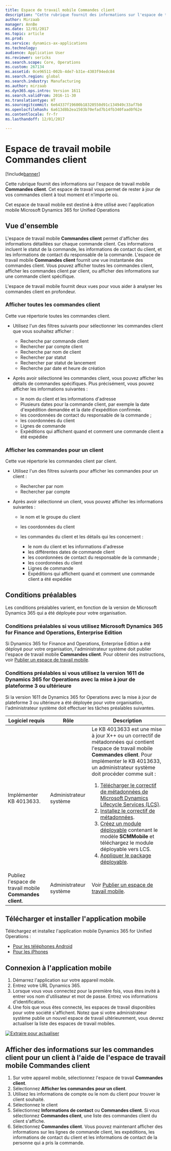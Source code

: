 ```yaml
---
title: Espace de travail mobile Commandes client
description: "Cette rubrique fournit des informations sur l'espace de travail mobile Commandes client. Cet espace de travail vous permet de rester à jour de vos commandes client à tout moment et n'importe où."
author: Mirzaab
manager: AnnBe
ms.date: 12/01/2017
ms.topic: article
ms.prod: 
ms.service: dynamics-ax-applications
ms.technology: 
audience: Application User
ms.reviewer: sericks
ms.search.scope: Core, Operations
ms.custom: 267134
ms.assetid: 0ce96511-002b-4de7-b31e-4303f94edc84
ms.search.region: global
ms.search.industry: Manufacturing
ms.author: mirzaab
ms.dyn365.ops.intro: Version 1611
ms.search.validFrom: 2016-11-30
ms.translationtype: HT
ms.sourcegitcommit: 6e64337f19600b18320550d91c134949c33af7b0
ms.openlocfilehash: 6a613d8b2ea1503b70efad7b14fb340faad0f62e
ms.contentlocale: fr-fr
ms.lasthandoff: 12/01/2017

---
```


# <a name="sales-orders-mobile-workspace"></a>Espace de travail mobile Commandes client

[!include[banner](../includes/banner.md)]

Cette rubrique fournit des informations sur l'espace de travail mobile **Commandes client**. Cet espace de travail vous permet de rester à jour de vos commandes client à tout moment et n'importe où. 

Cet espace de travail mobile est destiné à être utilisé avec l'application mobile Microsoft Dynamics 365 for Unified Operations

## <a name="overview"></a>Vue d'ensemble
L'espace de travail mobile **Commandes client** permet d'afficher des informations détaillées sur chaque commande client. Ces informations incluent le statut de la commande, les informations de contact du client, et les informations de contact du responsable de la commande. L'espace de travail mobile **Commandes client** fournit une vue instantanée des commandes client. Vous pouvez afficher toutes les commandes client, afficher les commandes client par client, ou afficher des informations sur une commande client spécifique. 

L'espace de travail mobile fournit deux vues pour vous aider à analyser les commandes client en profondeur.

### <a name="view-all-sales-orders"></a>Afficher toutes les commandes client
Cette vue répertorie toutes les commandes client.

-   Utilisez l'un des filtres suivants pour sélectionner les commandes client que vous souhaitez afficher :

    -   Recherche par commande client
    -   Rechercher par compte client
    -   Recherche par nom de client
    -   Rechercher par statut
    -   Rechercher par statut de lancement
    -   Recherche par date et heure de création
    
-   Après avoir sélectionné les commandes client, vous pouvez afficher les détails de commandes spécifiques. Plus précisément, vous pouvez afficher les informations suivantes :

    -   le nom du client et les informations d'adresse
    -   Plusieurs dates pour la commande client, par exemple la date d'expédition demandée et la date d'expédition confirmée.
    -   les coordonnées de contact du responsable de la commande ;
    -   les coordonnées du client
    -   Lignes de commande
    -   Expéditions qui affichent quand et comment une commande client a été expédiée

### <a name="view-orders-for-a-customer"></a>Afficher les commandes pour un client
Cette vue répertorie les commandes client par client.

-   Utilisez l'un des filtres suivants pour afficher les commandes pour un client :

    -   Rechercher par nom
    -   Rechercher par compte

-   Après avoir sélectionné un client, vous pouvez afficher les informations suivantes :

    -   le nom et le groupe du client
    -   les coordonnées du client
    -   les commandes du client et les détails qui les concernent :
    
        -   le nom du client et les informations d'adresse
        -   les différentes dates de commande client
        -   les coordonnées de contact du responsable de la commande ;
        -   les coordonnées du client
        -   Lignes de commande
        -   Expéditions qui affichent quand et comment une commande client a été expédiée

## <a name="prerequisites"></a>Conditions préalables
Les conditions préalables varient, en fonction de la version de Microsoft Dynamics 365 qui a été déployée pour votre organisation.

### <a name="prerequisites-if-you-use-microsoft-dynamics-365-for-finance-and-operations-enterprise-edition"></a>Conditions préalables si vous utilisez Microsoft Dynamics 365 for Finance and Operations, Enterprise Edition 
Si Dynamics 365 for Finance and Operations, Enterprise Edition a été déployé pour votre organisation, l'administrateur système doit publier l'espace de travail mobile **Commandes client**. Pour obtenir des instructions, voir [Publier un espace de travail mobile](../../dev-itpro/mobile-apps/publish-mobile-workspace.md).

### <a name="prerequisites-if-you-use-dynamics-365-for-operations-version-1611-with-platform-update-3-or-later"></a>Conditions préalables si vous utilisez la version 1611 de Dynamics 365 for Operations avec la mise à jour de plateforme 3 ou ultérieure
Si la version 1611 de Dynamics 365 for Operations avec la mise à jour de plateforme 3 ou ultérieure a été déployée pour votre organisation, l'administrateur système doit effectuer les tâches préalables suivantes. 

<table>
<thead>
<tr class="header">
<th>Logiciel requis</th>
<th>Rôle</th>
<th>Description</th>
</tr>
</thead>
<tbody>
<tr class="odd">
<td>Implémenter KB 4013633.</td>
<td>Administrateur système</td>

<td>Le KB 4013633 est une mise à jour X++ ou un correctif de métadonnées qui contient l'espace de travail mobile <strong>Commandes client</strong>. Pour implémenter le KB 4013633, un administrateur système doit procéder comme suit :
<ol>
<li><a href="../../dev-itpro/migration-upgrade/download-hotfix-lcs.md">Télécharger le correctif de métadonnées de Microsoft Dynamics Lifecycle Services (LCS)</a>.</li>
<li><a href="../../dev-itpro/migration-upgrade/install-metadata-hotfix-package.md">Installez le correctif de métadonnées</a>.</li>
<li><a href="../../dev-itpro/deployment/create-apply-deployable-package.md">Créez un module déployable</a> contenant le modèle <strong>SCMMobile</strong> et téléchargez le module déployable vers LCS.</li>
<li><a href="../../dev-itpro/deployment/apply-deployable-package-system.md">Appliquer le package déployable</a>.</li>

</ol></td>
</tr>
<tr class="even">
<td>Publiez l'espace de travail mobile <strong>Commandes client</strong>.</td>
<td>Administrateur système</td>
<td>Voir <a href="../../dev-itpro/mobile-apps/publish-mobile-workspace.md">Publier un espace de travail mobile</a>.</td>
</tr>
</tbody>
</table>

## <a name="download-and-install-the-mobile-app"></a>Télécharger et installer l'application mobile
Téléchargez et installez l'application mobile Dynamics 365 for Unified Operations :

-   [Pour les téléphones Android](https://go.microsoft.com/fwlink/?linkid=850662)
-   [Pour les iPhones](https://go.microsoft.com/fwlink/?linkid=850663)

## <a name="sign-in-to-the-mobile-app"></a>Connexion à l'application mobile

1.  Démarrez l'application sur votre appareil mobile.
2.  Entrez votre URL Dynamics 365.
3.  Lorsque vous vous connectez pour la première fois, vous êtes invité à entrer vos nom d'utilisateur et mot de passe. Entrez vos informations d'identification.
4.  Une fois que vous êtes connecté, les espaces de travail disponibles pour votre société s'affichent. Notez que si votre administrateur système publie un nouvel espace de travail ultérieurement, vous devrez actualiser la liste des espaces de travail mobiles.

[![Extraire pour actualiser](./media/pull-to-refresh-list-of-workspaces-183x300.png)](./media/pull-to-refresh-list-of-workspaces.png)

## <a name="view-information-about-sales-orders-for-a-customer-by-using-the-sales-order-mobile-workspace"></a>Afficher des informations sur les commandes client pour un client à l'aide de l'espace de travail mobile Commandes client

1.  Sur votre appareil mobile, sélectionnez l'espace de travail **Commandes client**.
2.  Sélectionnez **Afficher les commandes pour un client**.
3.  Utilisez les informations de compte ou le nom du client pour trouver le client souhaité.
4.  Sélectionnez le client
5.  Sélectionnez **Informations de contact** ou **Commandes client**. Si vous sélectionnez **Commandes client**, une liste des commandes client du client s'affiche.
6.  Sélectionnez **Commandes client**. Vous pouvez maintenant afficher des informations sur les lignes de commande client, les expéditions, les informations de contact du client et les informations de contact de la personne qui a pris la commande.

